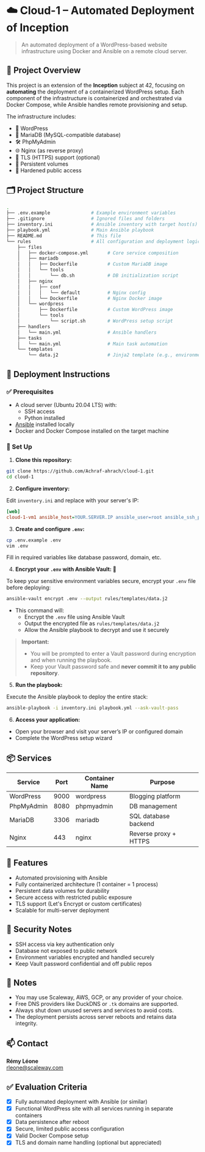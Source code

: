 # ☁️ Cloud-1 – Automated Deployment of Inception

> An automated deployment of a WordPress-based website infrastructure using Docker and Ansible on a remote cloud server.

## 📜 Project Overview

This project is an extension of the **Inception** subject at 42, focusing on **automating** the deployment of a containerized WordPress setup. Each component of the infrastructure is containerized and orchestrated via Docker Compose, while Ansible handles remote provisioning and setup.

The infrastructure includes:

- 🔧 WordPress
- 🐬 MariaDB (MySQL-compatible database)
- 🛠️ PhpMyAdmin
- 🌐 Nginx (as reverse proxy)
- 🔐 TLS (HTTPS) support (optional)
- 🔁 Persistent volumes
- 🔐 Hardened public access

## 🗂️ Project Structure

```bash
.
├── .env.example               # Example environment variables
├── .gitignore                 # Ignored files and folders
├── inventory.ini              # Ansible inventory with target host(s)
├── playbook.yml               # Main Ansible playbook
├── README.md                  # This file
└── rules                      # All configuration and deployment logic
    ├── files
    │   ├── docker-compose.yml       # Core service composition
    │   ├── mariadb
    │   │   ├── Dockerfile           # Custom MariaDB image
    │   │   └── tools
    │   │       └── db.sh            # DB initialization script
    │   ├── nginx
    │   │   ├── conf
    │   │   │   └── default          # Nginx config
    │   │   └── Dockerfile           # Nginx Docker image
    │   └── wordpress
    │       ├── Dockerfile           # Custom WordPress image
    │       └── tools
    │           └── script.sh        # WordPress setup script
    ├── handlers
    │   └── main.yml                 # Ansible handlers
    ├── tasks
    │   └── main.yml                 # Main task automation
    └── templates
        └── data.j2                  # Jinja2 template (e.g., environment files)
```

## 🚀 Deployment Instructions

### ✅ Prerequisites

- A cloud server (Ubuntu 20.04 LTS) with:
  - SSH access
  - Python installed
- [Ansible](https://docs.ansible.com/ansible/latest/installation_guide/intro_installation.html) installed locally
- Docker and Docker Compose installed on the target machine

### 🔐 Set Up

1. **Clone this repository:**

```bash
git clone https://github.com/Achraf-ahrach/cloud-1.git
cd cloud-1
```

2. **Configure inventory:**

Edit `inventory.ini` and replace with your server's IP:

```ini
[web]
cloud-1-vm1 ansible_host=YOUR.SERVER.IP ansible_user=root ansible_ssh_private_key_file=~/.ssh/id_ed25519
```

3. **Create and configure `.env`:**

```bash
cp .env.example .env
vim .env
```

Fill in required variables like database password, domain, etc.

4. **Encrypt your `.env` with Ansible Vault: 🔐**

To keep your sensitive environment variables secure, encrypt your `.env` file before deploying:

```bash
ansible-vault encrypt .env --output rules/templates/data.j2
```

- This command will:
  - Encrypt the `.env` file using Ansible Vault
  - Output the encrypted file as `rules/templates/data.j2`
  - Allow the Ansible playbook to decrypt and use it securely

> **Important:**
>
> - You will be prompted to enter a Vault password during encryption and when running the playbook.
> - Keep your Vault password safe and **never commit it to any public repository**.

5. **Run the playbook:**

Execute the Ansible playbook to deploy the entire stack:

```bash
ansible-playbook -i inventory.ini playbook.yml --ask-vault-pass
```

6. **Access your application:**

- Open your browser and visit your server’s IP or configured domain
- Complete the WordPress setup wizard

## 📦 Services

| Service    | Port | Container Name | Purpose               |
| ---------- | ---- | -------------- | --------------------- |
| WordPress  | 9000 | wordpress      | Blogging platform     |
| PhpMyAdmin | 8080 | phpmyadmin     | DB management         |
| MariaDB    | 3306 | mariadb        | SQL database backend  |
| Nginx      | 443  | nginx          | Reverse proxy + HTTPS |

## 🔄 Features

- Automated provisioning with Ansible
- Fully containerized architecture (1 container = 1 process)
- Persistent data volumes for durability
- Secure access with restricted public exposure
- TLS support (Let's Encrypt or custom certificates)
- Scalable for multi-server deployment

## 🔐 Security Notes

- SSH access via key authentication only
- Database not exposed to public network
- Environment variables encrypted and handled securely
- Keep Vault password confidential and off public repos

## 📝 Notes

- You may use Scaleway, AWS, GCP, or any provider of your choice.
- Free DNS providers like DuckDNS or `.tk` domains are supported.
- Always shut down unused servers and services to avoid costs.
- The deployment persists across server reboots and retains data integrity.

## 📫 Contact

**Rémy Léone**  
[rleone@scaleway.com](mailto:rleone@scaleway.com)

## ✅ Evaluation Criteria

- [x] Fully automated deployment with Ansible (or similar)
- [x] Functional WordPress site with all services running in separate containers
- [x] Data persistence after reboot
- [x] Secure, limited public access configuration
- [x] Valid Docker Compose setup
- [x] TLS and domain name handling (optional but appreciated)
